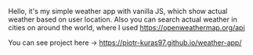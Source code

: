 Hello, it's my simple weather app with vanilla JS, which show actual weather based on user location. Also you can search actual weather in cities on around the world, where I used https://openweathermap.org/api 

You can see project here -> https://piotr-kuras97.github.io/weather-app/
